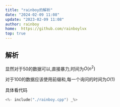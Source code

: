 ```yaml
---
title: "rainboy的解析"
date: "2024-02-09 11:08"
update: "2023-02-09 11:08"
author: rainboy
home:  https://github.com/rainboylvx
top: true
---
```


## 解析

显然对于$50%$的数据可以,直接暴力,时间为$O(n^2)$

对于$100%$的数据应该使用前缀和,每一个询问的时间为$O(1)$

具体看代码

```cpp
<%- include("./rainboy.cpp") _%>
```
